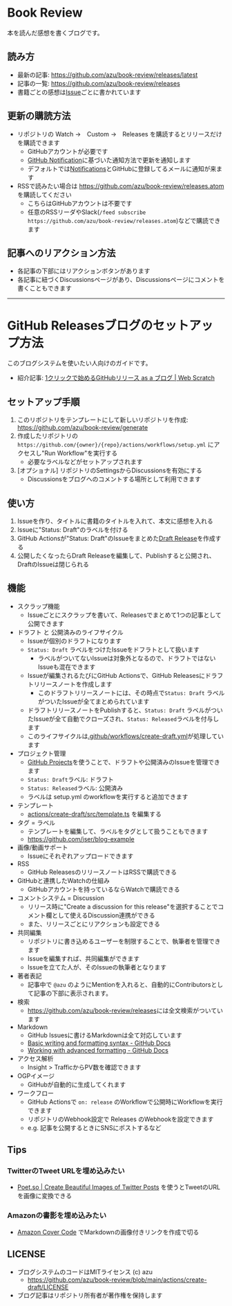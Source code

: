 # Book Review

本を読んだ感想を書くブログです。

## 読み方

- 最新の記事: <https://github.com/azu/book-review/releases/latest>
- 記事の一覧: <https://github.com/azu/book-review/releases>
- 書籍ごとの感想は[Issue](https://github.com/azu/book-review/issues?q=is%3Aissue+is%3Aclosed+label%3A%22Status%3A+Released%22)ごとに書かれています

## 更新の購読方法

- リポジトリの Watch →　Custom →　Releases を購読するとリリースだけを購読できます
  - GitHubアカウントが必要です
  - [GitHub Notification](https://github.com/settings/notifications)に基づいた通知方法で更新を通知します
  - デフォルトでは[Notifications](https://github.com/notifications?query=is%3Arelease)とGitHubに登録してるメールに通知が来ます
- RSSで読みたい場合は <https://github.com/azu/book-review/releases.atom> を購読してください
  - こちらはGitHubアカウントは不要です
  - 任意のRSSリーダやSlack(`/feed subscribe https://github.com/azu/book-review/releases.atom`)などで購読できます

## 記事へのリアクション方法

- 各記事の下部にはリアクションボタンがあります
- 各記事に紐づくDiscussionsページがあり、Discussionsページにコメントを書くこともできます

---

# GitHub Releasesブログのセットアップ方法

このブログシステムを使いたい人向けのガイドです。

- 紹介記事: [1クリックで始めるGitHubリリース as a ブログ | Web Scratch](https://efcl.info/2022/11/06/github-releases-as-a-blog/)

## セットアップ手順

1. このリポジトリをテンプレートにして新しいリポジトリを作成: <https://github.com/azu/book-review/generate>
2. 作成したリポジトリの `https://github.com/{owner}/{repo}/actions/workflows/setup.yml` にアクセスし"Run Workflow"を実行する
   - 必要なラベルなどがセットアップされます
3. [オプショナル] リポジトリのSettingsからDiscussionsを有効にする
   - Discussionsをブログへのコメントする場所として利用できます

## 使い方

1. Issueを作り、タイトルに書籍のタイトルを入れて、本文に感想を入れる
2. Issueに"Status: Draft"のラベルを付ける
3. GitHub Actionsが"Status: Draft"のIssueをまとめた[Draft Release](https://github.com/azu/book-review/releases)を作成する
4. 公開したくなったらDraft Releaseを編集して、Publishすると公開され、DraftのIssueは閉じられる

## 機能

- スクラップ機能
  - Issueごとにスクラップを書いて、Releasesでまとめて1つの記事として公開できます
- ドラフト と 公開済みのライフサイクル
  - Issueが個別のドラフトになります
  - `Status: Draft` ラベルをつけたIssueをドフラトとして扱います
    - ラベルがついてないIssueは対象外となるので、ドラフトではないIssueも混在できます
  - Issueが編集されるたびにGitHub Actionsで、GitHub Releasesにドラフトリリースノートを作成します
    - このドラフトリリースノートには、その時点で`Status: Draft` ラベルがついたIssueが全てまとめられています
  - ドラフトリリースノートをPublishすると、`Status: Draft` ラベルがついたIssueが全て自動でクローズされ、`Status: Released`ラベルを付与します
  - このライフサイクルは[.github/workflows/create-draft.yml](.github/workflows/create-draft.yml)が処理しています
- プロジェクト管理
  - [GitHub Projects](https://docs.github.com/ja/issues/planning-and-tracking-with-projects/learning-about-projects/about-projects)を使うことで、ドラフトや公開済みのIssueを管理できます
  - `Status: Draft`ラベル: ドラフト
  - `Status: Released`ラベル: 公開済み
  - ラベルは setup.yml のworkflowを実行すると追加できます
- テンプレート
  - [actions/create-draft/src/template.ts](actions/create-draft/src/template.ts) を編集する
- タグ = ラベル
  - テンプレートを編集して、ラベルをタグとして扱うこともできます
  - https://github.com/jser/blog-example
- 画像/動画サポート
  - Issueにそれぞれアップロードできます
- RSS
  - GitHub ReleasesのリリースノートはRSSで購読できる
- GitHubと連携したWatchの仕組み
  - GitHubアカウントを持っているならWatchで購読できる
- コメントシステム = Discussion
  - リリース時に"Create a discussion for this release"を選択することでコメント欄として使えるDiscussion連携ができる
  - また、リリースごとにリアクションも設定できる
- 共同編集
  - リポジトリに書き込めるユーザーを制限することで、執筆者を管理できます
  - Issueを編集すれば、共同編集ができます
  - Issueを立てた人が、そのIssueの執筆者となります
- 著者表記
  - 記事中で `@azu` のようにMentionを入れると、自動的にContributorsとして記事の下部に表示されます。
- 検索
  - <https://github.com/azu/book-review/releases>には全文検索がついています
- Markdown
  - GitHub Issuesに書けるMarkdownは全て対応しています
  - [Basic writing and formatting syntax - GitHub Docs](https://docs.github.com/ja/get-started/writing-on-github/getting-started-with-writing-and-formatting-on-github/basic-writing-and-formatting-syntax)
  - [Working with advanced formatting - GitHub Docs](https://docs.github.com/en/get-started/writing-on-github/working-with-advanced-formatting)
- アクセス解析
  - Insight > TrafficからPV数を確認できます
- OGPイメージ
  - GitHubが自動的に生成してくれます
- ワークフロー
  - GitHub Actionsで `on: release` のWorkflowで公開時にWorkflowを実行できます
  - リポジトリのWebhook設定で Releases のWebhookを設定できます
  - e.g. 記事を公開するときにSNSにポストするなど

## Tips

### TwitterのTweet URLを埋め込みたい

- [Poet.so | Create Beautiful Images of Twitter Posts](https://poet.so/) を使うとTweetのURLを画像に変換できる

### Amazonの書影を埋め込みたい

- [Amazon Cover Code](https://amazon-cover-code.deno.dev/) でMarkdownの画像付きリンクを作成で切る

## LICENSE

- ブログシステムのコードはMITライセンス (c) azu
  - <https://github.com/azu/book-review/blob/main/actions/create-draft/LICENSE>
- ブログ記事はリポジトリ所有者が著作権を保持します
